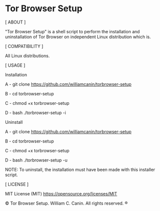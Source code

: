 # Tor Browser Setup

[ ABOUT ]

  "Tor Browser Setup" is a shell script to perform the installation and uninstallation of Tor Browser on independent Linux distribution which is.


[ COMPATIBILITY ]

  All Linux distributions.


[ USAGE ]

Installation

  A - git clone https://github.com/williamcanin/torbrowser-setup

  B - cd torbrowser-setup

  C - chmod +x torbrowser-setup

  D - bash ./torbrowser-setup -i


Uninstall

  A - git clone https://github.com/williamcanin/torbrowser-setup

  B - cd torbrowser-setup

  C - chmod +x torbrowser-setup

  D - bash ./torbrowser-setup -u

  NOTE: To uninstall, the installation must have been made with this installer script.

[ LICENSE ]

  MIT License (MIT)
  https://opensource.org/licenses/MIT


 © Tor Browser Setup. William C. Canin. All rights reserved. ®